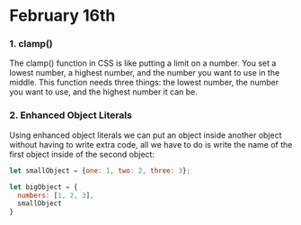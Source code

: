 # February 16th

### 1. clamp()
The clamp() function in CSS is like putting a limit on a number. You set a lowest number, a highest number, and the number you want to use in the middle. This function needs three things: the lowest number, the number you want to use, and the highest number it can be.


### 2. Enhanced  Object Literals
Using enhanced object literals we can put an object inside another object without having to write extra code, all we have to do is write the name of the first object inside of the second object:

```javascript
let smallObject = {one: 1, two: 2, three: 3};

let bigObject = {
  numbers: [1, 2, 3],
  smallObject
}
```
